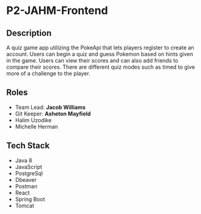 # P2-JAHM-Frontend 

## Description
A quiz game app utilizing the PokeApi that lets players register to create an account. Users can begin a quiz and guess Pokemon based on hints given in the game. Users can view their scores and can also add friends to compare their scores. There are different quiz modes such as timed to give more of a challenge to the player.

## Roles
* Team Lead: **Jacob Williams**
* Git Keeper: **Asheton Mayfield**
* Halim Uzodike
* Michelle Herman

## Tech Stack
* Java 8
* JavaScript
* PostgreSql
* Dbeaver
* Postman
* React
* Spring Boot
* Tomcat
